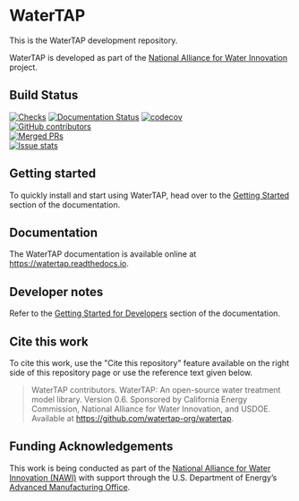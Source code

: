 # WaterTAP
This is the WaterTAP development repository.

WaterTAP is developed as part of the [National Alliance for Water Innovation](https://nawihub.org/) project.

## Build Status

[![Checks](https://github.com/watertap-org/watertap/actions/workflows/checks.yml/badge.svg)](https://github.com/watertap-org/watertap/actions/workflows/checks.yml)
[![Documentation Status](https://readthedocs.org/projects/watertap/badge/?version=latest)](https://watertap.readthedocs.io/en/latest/?badge=latest)
[![codecov](https://codecov.io/gh/watertap-org/watertap/branch/main/graph/badge.svg)](https://codecov.io/gh/watertap-org/watertap)  
[![GitHub contributors](https://img.shields.io/github/contributors/watertap-org/watertap.svg)](https://github.com/watertap-org/watertap/graphs/contributors)  
[![Merged PRs](https://img.shields.io/github/issues-pr-closed-raw/watertap-org/watertap.svg?label=merged+PRs)](https://github.com/watertap-org/watertap/pulls?q=is:pr+is:merged)  
[![Issue stats](http://isitmaintained.com/badge/resolution/watertap-org/watertap.svg)](http://isitmaintained.com/project/watertap-org/watertap)

## Getting started

To quickly install and start using WaterTAP, head over to the [Getting Started](https://watertap.readthedocs.io/en/stable/getting_started/install.html#general-installation) section of the documentation.

## Documentation

The WaterTAP documentation is available online at <https://watertap.readthedocs.io>.
## Developer notes

Refer to the [Getting Started for Developers](https://watertap.readthedocs.io/en/stable/getting_started/install.html#for-watertap-developers) section of the documentation.

## Cite this work

To cite this work, use the "Cite this repository" feature available on the right side of this repository page or use the reference text given below.

> WaterTAP contributors. WaterTAP: An open-source water treatment model library. Version 0.6. Sponsored by California Energy Commission, National Alliance for Water Innovation, and USDOE. Available at https://github.com/watertap-org/watertap.

## Funding Acknowledgements

This work is being conducted as part of the [National Alliance for Water Innovation
(NAWI)](https://www.nawihub.org/) with support through the U.S. Department of Energy’s [Advanced
Manufacturing Office](https://www.energy.gov/eere/amo/advanced-manufacturing-office).
